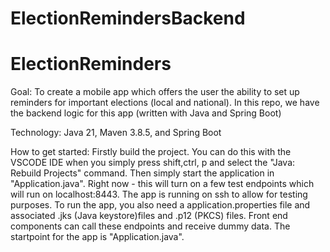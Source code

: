 # ElectionRemindersBackend
# ElectionReminders

Goal: 
To create a mobile app which offers the user the ability to set up reminders for important elections (local and national). In this repo, we have the backend logic for this app (written with Java and Spring Boot)

Technology: 
Java 21, Maven 3.8.5, and Spring Boot

How to get started: 
Firstly build the project. You can do this with the VSCODE IDE when you simply press shift,ctrl, p and select the "Java: Rebuild Projects" command.
Then simply start the application in "Application.java". Right now - this will turn on a few test endpoints 
which will run on localhost:8443. The app is running on ssh to allow for testing purposes. To run the app, you also need a application.properties file and associated .jks (Java keystore)files and .p12 (PKCS) files. Front end components can call these endpoints and receive dummy data.  The startpoint for the app is "Application.java". 